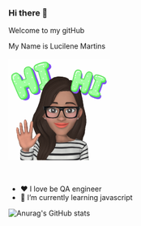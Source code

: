 ### Hi there 👋
 
 Welcome to my gitHub 
 
 My Name is Lucilene Martins </br>  
 <img src=AREmoji_20210612_200022_1066.gif width="200" height="200">
 
 </br>
 
 - ❤️ I love be QA engineer 
 - 🌱 I’m currently learning javascript
 
 ![Anurag's GitHub stats](https://github-readme-stats.vercel.app/api?username=LucileneMartins&show_icons=true&theme=radical)





<!--
**LucileneMartins/LucileneMartins** is a ✨ _special_ ✨ repository because its `README.md` (this file) appears on your GitHub profile.

Here are some ideas to get you started:

- 🔭 I’m currently working on ...
- 🌱 I’m currently learning ...
- 👯 I’m looking to collaborate on ...
- 🤔 I’m looking for help with ...
- 💬 Ask me about ...
- 📫 How to reach me: ...
- 😄 Pronouns: ...
- ⚡ Fun fact: ...
-->
